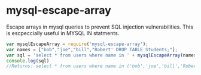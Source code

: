 # mysql-escape-array
Escape arrays in mysql queries to prevent SQL injection vulnerabilities. This is escpeccially useful in MYSQL IN statments.

```js
var mysqlEscapeArray = require('mysql-escape-array');
var names = ["bob","joe","bill","Robert' DROP TABLE Students;"];
var sql = 'select * from users where name in ' + mysqlEscapeArray(names);
console.log(sql)
//Returns: select * from users where name in ('bob','joe','bill','Robert\' DROP TABLE Students;')
